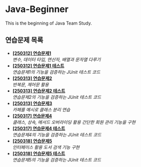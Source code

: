 # Java-Beginner

This is the beginning of Java Team Study.

## 연습문제 목록

- **[[250312] 연습문제1](/mission/a_array/Exercise01.java)**  
  _변수, 데이터 타입, 연산자, 배열과 문자열 다루기_
- **[[250312] 연습문제1 테스트](/mission/a_array/Exercise01Tests.java)**  
  _연습문제1의 기능을 검증하는 JUnit 테스트 코드_
- **[[250313] 연습문제2](/mission/b_loop/Exercise02.java)**  
  _반복문, 제어문 활용_
- **[[250313] 연습문제2 테스트](/mission/b_loop/Exercise02Test.java)**  
  _연습문제2의 기능을 검증하는 JUnit 테스트 코드_
- **[[250313] 연습문제3](/mission/c_oop/cafe/Cafe.java)**  
  _카페를 예시로 클래스 분리 연습_
- **[[250317] 연습문제4](/mission/d_library/Application.java)**  
  _클래스, 상속, 메서드 오버라이딩 활용 간단한 회원 관리 기능을 구현_
- **[[250317] 연습문제4 테스트](/mission/d_library/ApplicationTest.java)**  
  _연습문제4의 기능을 검증하는 JUnit 테스트 코드_
- **[[250318] 연습문제5](/mission/e_bookstore/LibrarySearch.java)**  
    _인터페이스 활용 도서 검색 기능 구현_
- **[[250318] 연습문제5 테스트](/mission/e_bookstore/LibrarySearchTest.java)**  
  _연습문제5의 기능을 검증하는 JUnit 테스트 코드_
